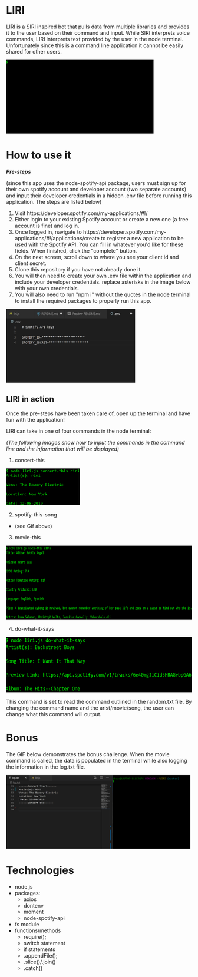 # LIRI
<p>LIRI is a SIRI inspired bot that pulls data from multiple libraries and provides it to the user based on their command and input. While SIRI interprets voice commands, LIRI interprets text provided by the user in the node terminal. Unfortunately since this is a command line application it cannot be easily shared for other users.</p>
<img src="images/liriIntro.gif" alt="liriGif" height="200" width="400">

# How to use it
*<strong>Pre-steps</strong>*
<p>(since this app uses the node-spotify-api package, users must sign up for their own spotify account and developer account (two separate accounts) and input their developer credentials in a hidden .env file before running this application. The steps are listed below)</p>
<ol>
  <li>Visit https://developer.spotify.com/my-applications/#!/
  <li>Either login to your existing Spotify account or create a new one (a free account is fine) and log in.
  <li>Once logged in, navigate to https://developer.spotify.com/my-applications/#!/applications/create to register a new application to be used with the Spotify API. You can fill in whatever you'd like for these fields. When finished, click the "complete" button.
  <li>On the next screen, scroll down to where you see your client id and client secret.
  <li>Clone this repository if you have not already done it.
  <li>You will then need to create your own .env file within the application and include your developer credentials. replace asterisks in the image below with your own credentials.
  <li>You will also need to run "npm i" without the quotes in the node terminal to install the required packages to properly run this app.
</ol>
<img src="images/envfile.png" alt="env" height="200" width="350">

## LIRI in action
<p>Once the pre-steps have been taken care of, open up the terminal and have fun with the application!</p>
<p>LIRI can take in one of four commands in the node terminal:</p>

*<p>(The following images show how to input the commands in the command line and the information that will be displayed)</p>*
1. concert-this<br>
  <img src="images/concert-command.png" alt="conCom" height="100" width ="200">
  
2. spotify-this-song
  * (see Gif above)

3. movie-this<br>
  <img src="images/movie-command.png" alt="movCom" height="200" width ="800">
  
4. do-what-it-says<br>
  <img src="images/random-command.png" alt="ranCom" height="150" width ="600">
  <p>This command is set to read the command outlined in the random.txt file. By changing the command name and the arist/movie/song, the user can change what this command will output.</p>

# Bonus
<p>The GIF below demonstrates the bonus challenge. When the movie command is called, the data is populated in the terminal while also logging the information in the log.txt file.</p>
<img src="images/bonusdemo.gif" alt="bonusGif" height="200" width="500">

# Technologies
* node.js
* packages:
  * axios
  * dontenv
  * moment
  * node-spotify-api
* fs module
* functions/methods
  * require();
  * switch statement
  * if statements
  * .appendFile();
  * .slice()/.join()
  * .catch()
